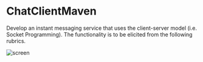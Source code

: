 # ChatClientMaven
 Develop an instant messaging service that uses the client-server model (i.e. Socket Programming). The functionality is to be elicited from the following rubrics.

![screen]()
